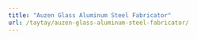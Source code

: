```yaml
---
title: "Auzen Glass Aluminum Steel Fabricator"
url: /taytay/auzen-glass-aluminum-steel-fabricator/
---
```

